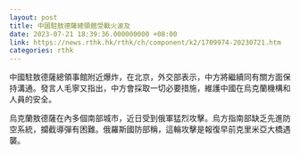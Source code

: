 ```yaml
---
layout: post
title: 中國駐敖德薩總領館受戰火波及
date: 2023-07-21 18:39:36.000000000 +08:00
link: https://news.rthk.hk/rthk/ch/component/k2/1709974-20230721.htm
categories: rthk
---
```


中國駐敖德薩總領事館附近爆炸，在北京，外交部表示，中方將繼續同有關方面保持溝通。發言人毛寧又指出，中方會採取一切必要措施，維護中國在烏克蘭機構和人員的安全。

烏克蘭敖德薩在內多個南部城市，近日受到俄軍猛烈攻擊。烏方指南部缺乏先進防空系統，攔截導彈有困難。俄羅斯國防部稱，這輪攻擊是報復早前克里米亞大橋遇襲。
